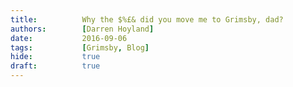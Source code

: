 ```yaml
---
title:          Why the $%£& did you move me to Grimsby, dad?
authors:        [Darren Hoyland]
date:           2016-09-06
tags:           [Grimsby, Blog]
hide:           true
draft:          true
---
```



